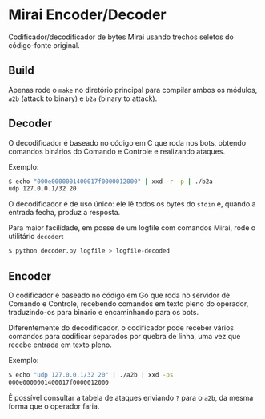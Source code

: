 # Mirai Encoder/Decoder
Codificador/decodificador de bytes Mirai usando trechos seletos do código-fonte original.


## Build
Apenas rode o `make` no diretório principal para compilar ambos os módulos, `a2b` (attack to binary) e `b2a` (binary to attack).


## Decoder
O decodificador é baseado no código em C que roda nos bots, obtendo comandos binários do Comando e Controle e realizando ataques.

Exemplo:

```bash
$ echo "000e0000001400017f0000012000" | xxd -r -p | ./b2a
udp 127.0.0.1/32 20
```

O decodificador é de uso único: ele lê todos os bytes do `stdin` e, quando a entrada fecha, produz a resposta.

Para maior facilidade, em posse de um logfile com comandos Mirai, rode o utilitário `decoder`:

```bash 
$ python decoder.py logfile > logfile-decoded
```


## Encoder
O codificador é baseado no código em Go que roda no servidor de Comando e Controle, recebendo comandos em texto pleno do operador, traduzindo-os para binário e encaminhando para os bots.

Diferentemente do decodificador, o codificador pode receber vários comandos para codificar separados por quebra de linha, uma vez que recebe entrada em texto pleno.

Exemplo:

```bash
$ echo "udp 127.0.0.1/32 20" | ./a2b | xxd -ps
000e0000001400017f0000012000
```

É possível consultar a tabela de ataques enviando `?` para o `a2b`, da mesma forma que o operador faria.
